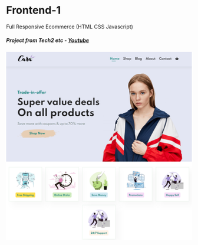 # Frontend-1
 Full Responsive Ecommerce (HTML CSS Javascript)
 ##### Project from Tech2 etc - [Youtube](https://www.youtube.com/watch?v=P8YuWEkTeuE)

[![HTML/CSS ECommerce Web](https://github.com/NakkaGS/Frontend-1/blob/main/img/Ecommerce%20Image.png)](https://nakkags.github.io/Frontend-3/)
